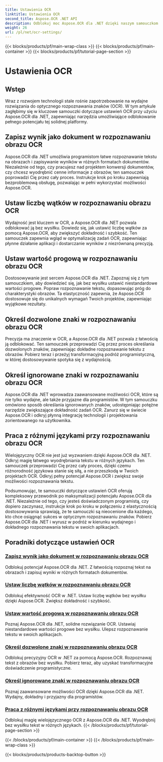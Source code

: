 ```yaml
---
title: Ustawienia OCR
linktitle: Ustawienia OCR
second_title: Aspose.OCR .NET API
description: Odblokuj moc Aspose.OCR dla .NET dzięki naszym samouczkom dotyczącym ustawień OCR. Dowiedz się, jak zwiększyć dokładność, szybkość i dostosowywanie rozpoznawania tekstu w obrazach.
weight: 26
url: /pl/net/ocr-settings/
---
```


{{< blocks/products/pf/main-wrap-class >}}
{{< blocks/products/pf/main-container >}}
{{< blocks/products/pf/tutorial-page-section >}}

# Ustawienia OCR


## Wstęp

Wraz z rozwojem technologii stale rośnie zapotrzebowanie na wydajne rozwiązania do optycznego rozpoznawania znaków (OCR). W tym artykule zagłębimy się w kluczowe samouczki dotyczące ustawień OCR przy użyciu Aspose.OCR dla .NET, zapewniając narzędzia umożliwiające odblokowanie pełnego potencjału tej solidnej platformy.

## Zapisz wynik jako dokument w rozpoznawaniu obrazu OCR

Aspose.OCR dla .NET umożliwia programistom łatwe rozpoznawanie tekstu na obrazach i zapisywanie wyników w różnych formatach dokumentów. Niezależnie od tego, czy pracujesz nad projektem konwersji dokumentów, czy chcesz wyodrębnić cenne informacje z obrazów, ten samouczek poprowadzi Cię przez cały proces. Instrukcje krok po kroku zapewniają bezproblemową obsługę, pozwalając w pełni wykorzystać możliwości Aspose.OCR.

## Ustaw liczbę wątków w rozpoznawaniu obrazu OCR

Wydajność jest kluczem w OCR, a Aspose.OCR dla .NET pozwala odblokować ją bez wysiłku. Dowiedz się, jak ustawić liczbę wątków za pomocą Aspose.OCR, aby zwiększyć dokładność i szybkość. Ten samouczek zapewnia wgląd w optymalizację zadań OCR, zapewniając płynne działanie aplikacji i dostarczanie wyników z niezrównaną precyzją.

## Ustaw wartość progową w rozpoznawaniu obrazu OCR

Dostosowywanie jest sercem Aspose.OCR dla .NET. Zapoznaj się z tym samouczkiem, aby dowiedzieć się, jak bez wysiłku ustawić niestandardowe wartości progowe. Popraw rozpoznawanie tekstu, dopasowując próg do charakterystyki obrazów. Ta elastyczność zapewnia, że Aspose.OCR dostosowuje się do unikalnych wymagań Twoich projektów, zapewniając wyjątkowe rezultaty.

## Określ dozwolone znaki w rozpoznawaniu obrazu OCR

Precyzja ma znaczenie w OCR, a Aspose.OCR dla .NET pozwala z łatwością ją odblokować. Ten samouczek przeprowadzi Cię przez proces określania dozwolonych znaków, zapewniając dokładne rozpoznawanie tekstu z obrazów. Pobierz teraz i przeżyj transformacyjną podróż programistyczną, w której dostosowywanie spotyka się z wydajnością.

## Określ ignorowane znaki w rozpoznawaniu obrazu OCR

Aspose.OCR dla .NET wprowadza zaawansowane możliwości OCR, które są nie tylko wydajne, ale także przyjazne dla programistów. W tym samouczku omówiono sposób określania ignorowanych znaków, udostępniając potężne narzędzie zwiększające dokładność zadań OCR. Zanurz się w świecie Aspose.OCR i odkryj płynną integrację technologii i projektowania zorientowanego na użytkownika.

## Praca z różnymi językami przy rozpoznawaniu obrazu OCR

Wielojęzyczny OCR nie jest już wyzwaniem dzięki Aspose.OCR dla .NET. Odkryj magię łatwego wyodrębniania tekstu w różnych językach. Ten samouczek przeprowadzi Cię przez cały proces, dzięki czemu różnorodność językowa stanie się siłą, a nie przeszkodą w Twoich projektach OCR. Odkryj pełny potencjał Aspose.OCR i zwiększ swoje możliwości rozpoznawania tekstu.

Podsumowując, te samouczki dotyczące ustawień OCR oferują kompleksowy przewodnik po maksymalizacji potencjału Aspose.OCR dla .NET. Niezależnie od tego, czy jesteś doświadczonym programistą, czy dopiero zaczynasz, instrukcje krok po kroku w połączeniu z elastycznością dostosowywania sprawiają, że te samouczki są nieocenione dla każdego, kto chce osiągnąć sukces w optycznym rozpoznawaniu znaków. Pobierz Aspose.OCR dla .NET i wyrusz w podróż w kierunku wydajnego i dokładnego rozpoznawania tekstu w swoich aplikacjach.
## Poradniki dotyczące ustawień OCR
### [Zapisz wynik jako dokument w rozpoznawaniu obrazu OCR](./save-result-as-document/)
Odblokuj potencjał Aspose.OCR dla .NET. Z łatwością rozpoznaj tekst na obrazach i zapisuj wyniki w różnych formatach dokumentów.
### [Ustaw liczbę wątków w rozpoznawaniu obrazu OCR](./set-threads-count/)
Odblokuj efektywność OCR w .NET. Ustaw liczbę wątków bez wysiłku dzięki Aspose.OCR. Zwiększ dokładność i szybkość.
### [Ustaw wartość progową w rozpoznawaniu obrazu OCR](./set-threshold-value/)
Poznaj Aspose.OCR dla .NET, solidne rozwiązanie OCR. Ustawiaj niestandardowe wartości progowe bez wysiłku. Ulepsz rozpoznawanie tekstu w swoich aplikacjach.
### [Określ dozwolone znaki w rozpoznawaniu obrazu OCR](./specify-allowed-characters/)
Odblokuj precyzyjny OCR w .NET za pomocą Aspose.OCR. Rozpoznawaj tekst z obrazów bez wysiłku. Pobierz teraz, aby uzyskać transformacyjne doświadczenie programistyczne.
### [Określ ignorowane znaki w rozpoznawaniu obrazu OCR](./specify-ignored-characters/)
Poznaj zaawansowane możliwości OCR dzięki Aspose.OCR dla .NET. Wydajny, dokładny i przyjazny dla programistów.
### [Praca z różnymi językami przy rozpoznawaniu obrazu OCR](./working-with-different-languages/)
Odblokuj magię wielojęzycznego OCR z Aspose.OCR dla .NET. Wyodrębnij bez wysiłku tekst w różnych językach.
{{< /blocks/products/pf/tutorial-page-section >}}

{{< /blocks/products/pf/main-container >}}
{{< /blocks/products/pf/main-wrap-class >}}

{{< blocks/products/products-backtop-button >}}
